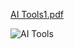 [AI Tools1.pdf](https://github.com/echoWebNerds/Dev-Bookmarks/files/12814277/AI.Tools1.pdf)

![AI Tools](https://github.com/echoWebNerds/Dev-Bookmarks/assets/122268379/eaf04a93-7fbc-4619-8769-27f3aa467d0f)
